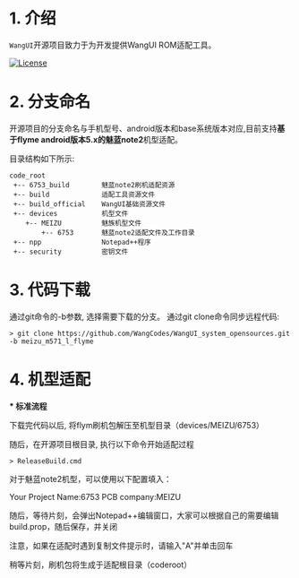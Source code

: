 # 1. 介绍

`WangUI`开源项目致力于为开发提供WangUI ROM适配工具。

[![License](https://img.shields.io/badge/License-Apache%20V2.0-blue.svg)](LICENSE)


# 2. 分支命名

开源项目的分支命名与手机型号、android版本和base系统版本对应,目前支持**基于flyme android版本5.x的魅蓝note2**机型适配。

目录结构如下所示: 

    code_root
     +-- 6753_build        魅蓝note2刷机适配资源
     +-- build             适配工具资源文件
     +-- build_official    WangUI基础资源文件
     +-- devices           机型文件
        +-- MEIZU          魅族机型文件
            +-- 6753       魅蓝note2适配文件及工作目录
     +-- npp               Notepad++程序
     +-- security          密钥文件


# 3. 代码下载

通过git命令的-b参数, 选择需要下载的分支。
通过git clone命令同步远程代码: 

    > git clone https://github.com/WangCodes/WangUI_system_opensources.git -b meizu_m571_l_flyme


# 4. 机型适配

<b>* 标准流程</b>

下载完代码以后, 将flym刷机包解压至机型目录（devices/MEIZU/6753）

随后，在开源项目根目录, 执行以下命令开始适配过程

    > ReleaseBuild.cmd

对于魅蓝note2机型，可以使用以下配置填入：

Your Project Name:6753
PCB company:MEIZU

随后，等待片刻，会弹出Notepad++编辑窗口，大家可以根据自己的需要编辑build.prop，随后保存，并关闭

注意，如果在适配时遇到复制文件提示时，请输入"A"并单击回车

稍等片刻，刷机包将生成于适配根目录（coderoot）
